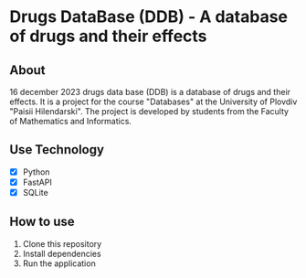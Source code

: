 # Drugs DataBase (DDB) - A database of drugs and their effects

## About
 16 december 2023 drugs data base (DDB) is a database of drugs and their effects. It is a project for the course "Databases" at the University of Plovdiv "Paisii Hilendarski". The project is developed by students from the Faculty of Mathematics and Informatics. 
 
## Use Technology
- [x] Python
- [x] FastAPI
- [x] SQLite

## How to use
1. Clone this repository
2. Install dependencies
3. Run the application
